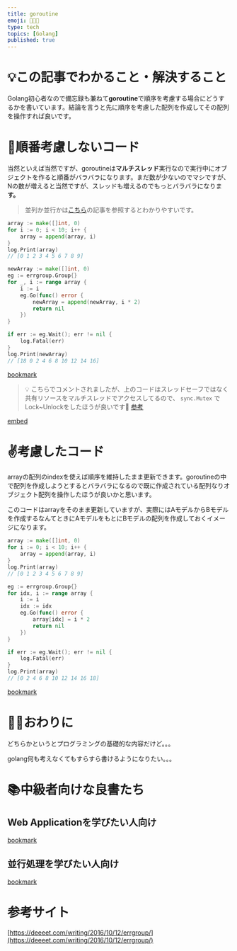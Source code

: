 ```yaml
---
title: goroutine
emoji: 🧑🏻‍💻
type: tech
topics: [Golang]
published: true
---
```



# 💡この記事でわかること・解決すること


Golang初心者なので備忘録も兼ねて**goroutine**で順序を考慮する場合にどうするかを書いています。結論を言うと先に順序を考慮した配列を作成してその配列を操作すれば良いです。


# 🤔順番考慮しないコード


当然といえば当然ですが、goroutineは**マルチスレッド**実行なので実行中にオブジェクトを作ると順番がバラバラになります。まだ数が少ないのでマシですが、Nの数が増えると当然ですが、スレッドも増えるのでもっとバラバラになりま**す。**

> 並列か並行かは[こちら](https://qiita.com/ichi_zamurai/items/b8d137b681c2c9c2f946)の記事を参照するとわかりやすいです。

```go
array := make([]int, 0)
for i := 0; i < 10; i++ {
	array = append(array, i)
}
log.Print(array)
// [0 1 2 3 4 5 6 7 8 9]

newArray := make([]int, 0)
eg := errgroup.Group{}
for _, i := range array {
	i := i
	eg.Go(func() error {
		newArray = append(newArray, i * 2)
		return nil
	})
}

if err := eg.Wait(); err != nil {
	log.Fatal(err)
}
log.Print(newArray)
// [18 0 2 4 6 8 10 12 14 16]
```


[bookmark](https://go.dev/play/p/KpvcJUc-IhG)


> 💡 こちらでコメントされましたが、上のコードはスレッドセーフではなく共有リソースをマルチスレッドでアクセスしてるので、 `sync.Mutex` でLock~Unlockをしたほうが良いです🙏 [参考](https://go-tour-jp.appspot.com/concurrency/9)


[embed](https://twitter.com/yusuktan/status/1590912980287647744?t=aJVQnBezd3RkbnQwSPejRA&s=19)


# ✌️考慮したコード


arrayの配列のindexを使えば順序を維持したまま更新できます。goroutineの中で配列を作成しようとするとバラバラになるので既に作成されている配列なりオブジェクト配列を操作したほうが良いかと思います。


このコードはarrayをそのまま更新していますが、実際にはAモデルからBモデルを作成するなんてときにAモデルをもとにBモデルの配列を作成しておくイメージになります。


```go
array := make([]int, 0)
for i := 0; i < 10; i++ {
	array = append(array, i)
}
log.Print(array)
// [0 1 2 3 4 5 6 7 8 9]

eg := errgroup.Group{}
for idx, i := range array {
	i := i
	idx := idx
	eg.Go(func() error {
		array[idx] = i * 2
		return nil
	})
}

if err := eg.Wait(); err != nil {
	log.Fatal(err)
}
log.Print(array)
// [0 2 4 6 8 10 12 14 16 18]
```


[bookmark](https://go.dev/play/p/iyYUVmh0VG2)


# 🏌️‍♂️おわりに


どちらかというとプログラミングの基礎的な内容だけど。。。


golang何も考えなくてもすらすら書けるようになりたい。。。


# 📚中級者向けな良書たち


## Web Applicationを学びたい人向け


[bookmark](https://amzn.to/3Uklk3p)


## 並行処理を学びたい人向け


[bookmark](https://amzn.to/3TmRABA)


# 参考サイト


[https://deeeet.com/writing/2016/10/12/errgroup/](https://deeeet.com/writing/2016/10/12/errgroup/)

